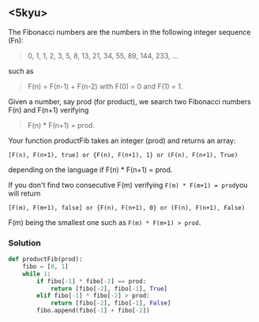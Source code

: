 ## <5kyu>

The Fibonacci numbers are the numbers in the following integer sequence (Fn):

> 0, 1, 1, 2, 3, 5, 8, 13, 21, 34, 55, 89, 144, 233, ...

such as

> F(n) = F(n-1) + F(n-2) with F(0) = 0 and F(1) = 1.

Given a number, say prod (for product), we search two Fibonacci numbers F(n) and F(n+1) verifying

> F(n) * F(n+1) = prod.

Your function productFib takes an integer (prod) and returns an array:

```
[F(n), F(n+1), true] or {F(n), F(n+1), 1} or (F(n), F(n+1), True)
```

depending on the language if F(n) * F(n+1) = prod.

If you don't find two consecutive F(m) verifying `F(m) * F(m+1) = prod`you will return

```
[F(m), F(m+1), false] or {F(n), F(n+1), 0} or (F(n), F(n+1), False)
```

F(m) being the smallest one such as `F(m) * F(m+1) > prod`.

### Solution

```python
def productFib(prod):
    fibo = [0, 1]
    while 1:
        if fibo[-1] * fibo[-2] == prod:
            return [fibo[-2], fibo[-1], True]
        elif fibo[-1] * fibo[-2] > prod:
            return [fibo[-2], fibo[-1], False]
        fibo.append(fibo[-1] + fibo[-2])
```

